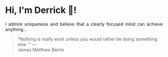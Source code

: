 # Hi, I'm Derrick 👋!
<p align="justify">I admire uniqueness and believe that a clearly focused mind can achieve anything...</p> 
<!-- #quote-start -->
<blockquote>&ldquo;Nothing is really work unless you would rather be doing something else. &rdquo; &mdash; <footer>James Matthew Barrie</footer></blockquote>
<!-- #quote-end -->
